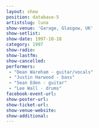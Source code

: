 ```yaml
---
layout: show
position: database-5
artistslug: luna
show-venue: 'Garage, Glasgow, UK'
show-setlist: 
show-date: 1997-10-18
category: 1997
show-radio: 
show-lastfm: 
show-cancelled: 
performers: 
 - "Dean Wareham - guitar/vocals"
 - "Justin Harwood - bass"
 - "Sean Eden - guitar"
 - "Lee Wall - drums"
facebook-event-url: 
show-poster-url: 
show-ticket-url: 
show-venue-website: 
show-additional: 
---
```


